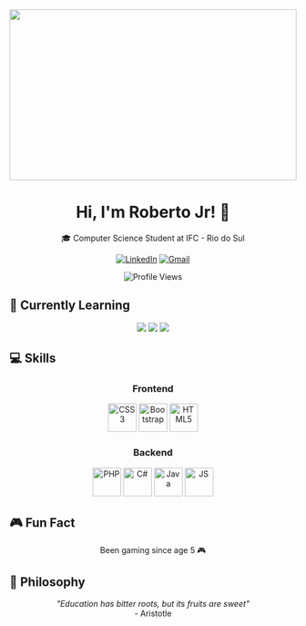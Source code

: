 <div align="center">
  <img src="https://user-images.githubusercontent.com/74038190/212284136-03988914-d899-44b4-b1d9-4eeccf656e44.gif" width="100%" height="300px" />
</div>

<h1 align="center">Hi, I'm Roberto Jr! 👋</h1>

<div align="center">
  
  🎓 Computer Science Student at IFC - Rio do Sul
  
  [![LinkedIn](https://img.shields.io/badge/linkedin-%231E77B5.svg?&style=for-the-badge&logo=linkedin&logoColor=white)](https://linkedin.com/in/roberto-guimarães-8156a5257)
  [![Gmail](https://img.shields.io/badge/-Gmail-%23333?style=for-the-badge&logo=gmail&logoColor=white)](mailto:robertomep7@gmail.com)
  
  ![Profile Views](https://komarev.com/ghpvc/?username=RSaintJr&&style=flat-square)
</div>

## 🚀 Currently Learning
<div align="center">
  <img src="https://img.shields.io/badge/Java-ED8B00?style=for-the-badge&logo=java&logoColor=white"/>
  <img src="https://img.shields.io/badge/Unity-100000?style=for-the-badge&logo=unity&logoColor=white"/>
  <img src="https://img.shields.io/badge/C%23-239120?style=for-the-badge&logo=c-sharp&logoColor=white"/>
</div>

## 💻 Skills

<div align="center">
  <h3>Frontend</h3>
  <img src="https://profilinator.rishav.dev/skills-assets/css3-original-wordmark.svg" alt="CSS3" height="50" />
  <img src="https://profilinator.rishav.dev/skills-assets/bootstrap-plain.svg" alt="Bootstrap" height="50" />
  <img src="https://profilinator.rishav.dev/skills-assets/html5-original-wordmark.svg" alt="HTML5" height="50" />

  <h3>Backend</h3>
  <img src="https://profilinator.rishav.dev/skills-assets/php-original.svg" alt="PHP" height="50" />
  <img src="https://profilinator.rishav.dev/skills-assets/csharp-original.svg" alt="C#" height="50" />
  <img src="https://profilinator.rishav.dev/skills-assets/java-original-wordmark.svg" alt="Java" height="50" />
  <img src="https://profilinator.rishav.dev/skills-assets/javascript-original.svg" alt="JS" height="50" />
</div>

## 🎮 Fun Fact
<div align="center">
  Been gaming since age 5 🎮
</div>

## 💭 Philosophy
<div align="center">
  <i>"Education has bitter roots, but its fruits are sweet"</i>
  <br>
  - Aristotle
</div>
